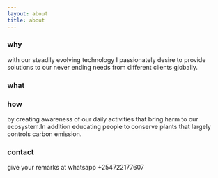 ```yaml
---
layout: about
title: about
---
```


### why
with our steadily evolving technology I passionately desire to provide solutions to our never ending needs from different clients globally.

### what


### how
by creating awareness of our daily activities that bring harm to our ecosystem.In addition educating people to conserve plants that largely controls carbon emission.

### contact
give your remarks at whatsapp +254722177607


